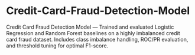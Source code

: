 # Credit-Card-Fraud-Detection-Model
Credit Card Fraud Detection Model — Trained and evaluated Logistic Regression and Random Forest baselines on a highly imbalanced credit card fraud dataset. Includes class imbalance handling, ROC/PR evaluation, and threshold tuning for optimal F1-score.
